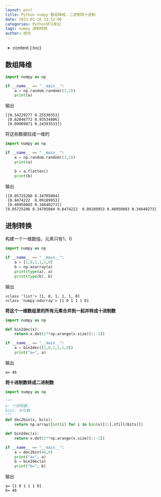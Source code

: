 ```yaml
---
layout: post
title: Python numpy 数组降维，二进制转十进制
date: 2023-02-16 13:52:00
categories: Python学习笔记
tags: numpy 进制转换
author: 朋也
---
```


* content
{:toc}





## 数组降维

```py
import numpy as np

if __name__ == "__main__":
    a = np.random.random((3,2))
    print(a)
```

输出

```
[[0.54229277 0.25530353]
 [0.62046772 0.93534806]
 [0.09009871 0.24393533]]
```

将这些数据拉成一维的

```py
import numpy as np

if __name__ == "__main__":
    a = np.random.random((3,2))
    print(a)

    b = a.flatten()
    print(b)
```

输出

```
[[0.05725286 0.34705084]
 [0.8474222  0.09189953]
 [0.40950083 0.34640273]]
[0.05725286 0.34705084 0.8474222  0.09189953 0.40950083 0.34640273]
```

## 进制转换

构建一个一维数组，元素只有1，0

```py
import numpy as np

if __name__ == "__main__":
    a = [1,0,1,1,1,0]
    b = np.asarray(a)
    print(type(a), a)
    print(type(b), b)
```

输出

```
<class 'list'> [1, 0, 1, 1, 1, 0]
<class 'numpy.ndarray'> [1 0 1 1 1 0]
```

**将这个一维数组里的所有元素合并到一起并转成十进制数**

```py
import numpy as np

def bin2dec(x):
    return x.dot(2**np.arange(x.size)[::-1])

if __name__ == "__main__":
    a = bin2dec([1,0,1,1,1,0])
    print("a=", a)
```

输出

```
a= 46
```

**将十进制数转成二进制数**

```py
import numpy as np

"""
x: 十进制数。
bits: 补位数
"""
def dec2bin(x, bits):
    return np.array([int(i) for i in bin(x)[2:].zfill(bits)])

def bin2dec(x):
    return x.dot(2**np.arange(x.size)[::-1])

if __name__ == "__main__":
    a = dec2bin(46,0)
    print("a=", a)
    b = bin2dec(a)
    print("b=", b)
```

输出

```
a= [1 0 1 1 1 0]
b= 46
```
